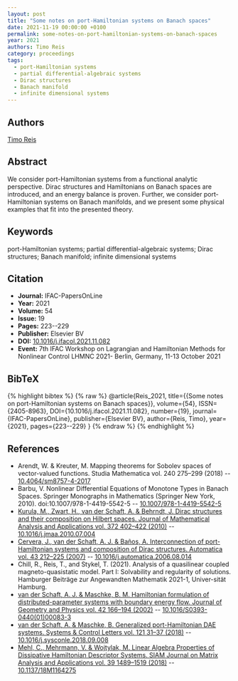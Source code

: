 ```yaml
---
layout: post
title: "Some notes on port-Hamiltonian systems on Banach spaces"
date: 2021-11-19 00:00:00 +0100
permalink: some-notes-on-port-hamiltonian-systems-on-banach-spaces
year: 2021
authors: Timo Reis
category: proceedings
tags:
  - port-Hamiltonian systems
  - partial differential-algebraic systems
  - Dirac structures
  - Banach manifold
  - infinite dimensional systems
---
```

 
## Authors
[Timo Reis](authors/timo-reis)
 
## Abstract
We consider port-Hamiltonian systems from a functional analytic perspective. Dirac structures and Hamiltonians on Banach spaces are introduced, and an energy balance is proven. Further, we consider port-Hamiltonian systems on Banach manifolds, and we present some physical examples that fit into the presented theory.
 
## Keywords
port-Hamiltonian systems; partial differential-algebraic systems; Dirac structures; Banach manifold; infinite dimensional systems
 
## Citation
- **Journal:** IFAC-PapersOnLine
- **Year:** 2021
- **Volume:** 54
- **Issue:** 19
- **Pages:** 223--229
- **Publisher:** Elsevier BV
- **DOI:** [10.1016/j.ifacol.2021.11.082](https://doi.org/10.1016/j.ifacol.2021.11.082)
- **Event:** 7th IFAC Workshop on Lagrangian and Hamiltonian Methods for Nonlinear Control LHMNC 2021- Berlin, Germany, 11-13 October 2021
 
## BibTeX
{% highlight bibtex %}
{% raw %}
@article{Reis_2021,
  title={{Some notes on port-Hamiltonian systems on Banach spaces}},
  volume={54},
  ISSN={2405-8963},
  DOI={10.1016/j.ifacol.2021.11.082},
  number={19},
  journal={IFAC-PapersOnLine},
  publisher={Elsevier BV},
  author={Reis, Timo},
  year={2021},
  pages={223--229}
}
{% endraw %}
{% endhighlight %}
 
## References
- Arendt, W. & Kreuter, M. Mapping theorems for Sobolev spaces of vector-valued functions. Studia Mathematica vol. 240 275–299 (2018) -- [10.4064/sm8757-4-2017](https://doi.org/10.4064/sm8757-4-2017)
- Barbu, V. Nonlinear Differential Equations of Monotone Types in Banach Spaces. Springer Monographs in Mathematics (Springer New York, 2010). doi:10.1007/978-1-4419-5542-5 -- [10.1007/978-1-4419-5542-5](https://doi.org/10.1007/978-1-4419-5542-5)
- [Kurula, M., Zwart, H., van der Schaft, A. & Behrndt, J. Dirac structures and their composition on Hilbert spaces. Journal of Mathematical Analysis and Applications vol. 372 402–422 (2010)](dirac-structures-and-their-composition-on-hilbert-spaces) -- [10.1016/j.jmaa.2010.07.004](https://doi.org/10.1016/j.jmaa.2010.07.004)
- [Cervera, J., van der Schaft, A. J. & Baños, A. Interconnection of port-Hamiltonian systems and composition of Dirac structures. Automatica vol. 43 212–225 (2007)](interconnection-of-port-hamiltonian-systems-and-composition-of-dirac-structures) -- [10.1016/j.automatica.2006.08.014](https://doi.org/10.1016/j.automatica.2006.08.014)
- Chill, R., Reis, T., and Stykel, T. (2021). Analysis of a quasilinear coupled magneto-quasistatic model. Part I: Solvability and regularity of solutions. Hamburger Beiträge zur Angewandten Mathematik 2021-1, Univer-sität Hamburg.
- [van der Schaft, A. J. & Maschke, B. M. Hamiltonian formulation of distributed-parameter systems with boundary energy flow. Journal of Geometry and Physics vol. 42 166–194 (2002)](hamiltonian-formulation-of-distributed-parameter-systems-with-boundary-energy-flow) -- [10.1016/S0393-0440(01)00083-3](https://doi.org/10.1016/S0393-0440(01)00083-3)
- [van der Schaft, A. & Maschke, B. Generalized port-Hamiltonian DAE systems. Systems &amp; Control Letters vol. 121 31–37 (2018)](generalized-port-hamiltonian-dae-systems) -- [10.1016/j.sysconle.2018.09.008](https://doi.org/10.1016/j.sysconle.2018.09.008)
- [Mehl, C., Mehrmann, V. & Wojtylak, M. Linear Algebra Properties of Dissipative Hamiltonian Descriptor Systems. SIAM Journal on Matrix Analysis and Applications vol. 39 1489–1519 (2018)](linear-algebra-properties-of-dissipative-hamiltonian-descriptor-systems) -- [10.1137/18M1164275](https://doi.org/10.1137/18M1164275)

